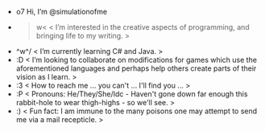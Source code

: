 - o7 Hi, I’m @simulationofme
- >w<  < I’m interested in the creative aspects of programming, and bringing life to my writing. >
- ^w^/ < I’m currently learning C# and Java. >
- :D   < I’m looking to collaborate on modifications for games which use the aforementioned languages and perhaps help others create parts of their vision as I learn. >
- :3   < How to reach me ... you can't ... I'll find you ... >
- :P   < Pronouns: He/They/She/Idc - Haven't gone down far enough this rabbit-hole to wear thigh-highs - so we'll see. >
- :)   < Fun fact: I am immune to the many poisons one may attempt to send me via a mail recepticle. >

<!---
simulationofme/simulationofme is a ✨ special ✨ repository because its `README.md` (this file) appears on your GitHub profile.
You can click the Preview link to take a look at your changes.
--->
